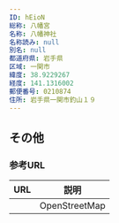 ```yaml
---
ID: hEioN
総称: 八幡宮
名称: 八幡神社
名称読み: null
別名: null
都道府県: 岩手県
区域: 一関市
緯度: 38.9229267
経度: 141.1316002
郵便番号: 0210874
住所: 岩手県一関市釣山１９
---
```


## その他

### 参考URL

| URL | 説明          |
| --- | ------------- |
|     | OpenStreetMap |
